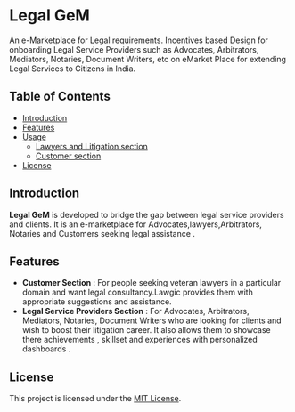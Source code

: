 # Legal GeM
An e-Marketplace for Legal requirements.
Incentives based Design for onboarding Legal Service Providers such as Advocates, Arbitrators, Mediators, Notaries, Document Writers, etc on eMarket Place for extending Legal Services to Citizens in India.
## Table of Contents

- [Introduction](#introduction)
- [Features](#features)
- [Usage](#usage)
  - [Lawyers and Litigation section](#lawyer)
  - [Customer section](#user)
- [License](#license)
## Introduction
**Legal GeM** is developed to bridge the gap between legal service providers and clients. It is an e-marketplace for Advocates,lawyers,Arbitrators, Notaries and Customers seeking legal assistance .   

## Features
- **Customer Section** : For people seeking veteran lawyers in a particular domain and want legal consultancy.Lawgic provides them with appropriate suggestions and assistance.
- **Legal Service Providers Section** : For  Advocates, Arbitrators, Mediators, Notaries, Document Writers who are looking for clients and wish to boost their litigation career. It also allows them to showcase there achievements , skillset and experiences with personalized dashboards .

## License

This project is licensed under the [MIT License](LICENSE).
